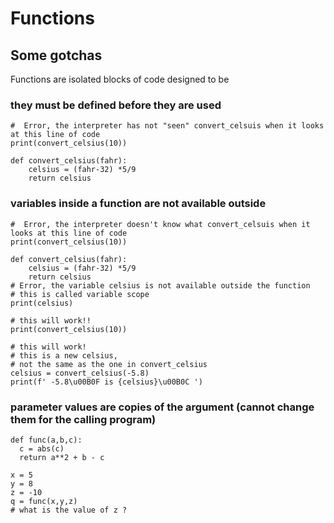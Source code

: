 # Functions
## Some gotchas
Functions are isolated blocks of code designed to be
### they must be defined before they are used
```
#  Error, the interpreter has not "seen" convert_celsuis when it looks at this line of code
print(convert_celsius(10)) 

def convert_celsius(fahr): 
    celsius = (fahr-32) *5/9
    return celsius
```
### variables inside a function are not available outside
```
#  Error, the interpreter doesn't know what convert_celsuis when it looks at this line of code​
print(convert_celsius(10)) 

def convert_celsius(fahr): 
    celsius = (fahr-32) *5/9
    return celsius
# Error, the variable celsius is not available outside the function​  
# this is called variable scope
print(celsius)

# this will work!!
print(convert_celsius(10))

# this will work!
# this is a new celsius, 
# not the same as the one in convert_celsius
celsius = convert_celsius(-5.8)
print(f' -5.8\u00B0F is {celsius}\u00B0C ')
```

### parameter values are copies of the argument (cannot change them for the calling program)
```
def func(a,b,c):
  c = abs(c)
  return a**2 + b - c
  
x = 5
y = 8
z = -10
q = func(x,y,z)
# what is the value of z ?
```
